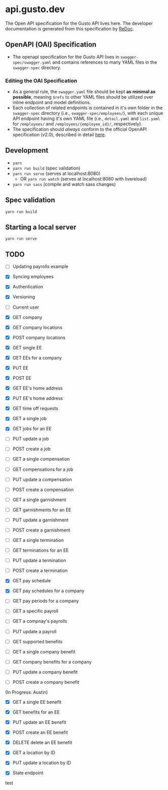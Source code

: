 # api.gusto.dev

The Open API specification for the Gusto API lives here.
The developer documentation is generated from this specification by [ReDoc](https://github.com/Rebilly/ReDoc).

## OpenAPI (OAI) Specification
- The openapi specification for the Gusto API lives in `swagger-spec/swagger.yaml` and contains references to many YAML files in the `swagger-spec` directory.

### Editing the OAI Specification

- As a general rule, the `swagger.yaml` file should be kept **as minimal as possible**, meaning `$refs` to other YAML files should be utilized over inline endpoint and model definitions.
- Each collection of related endpoints is contained in it's own folder in the `swagger-spec` directory (i.e., `swagger-spec/employees/`), with each unique API endpoint having it's own YAML file (i.e., `detail.yaml` and `list.yaml` for `/employees/` and `/employees/{employee_id}/`, respectively).
- The specification should *always* conform to the official OpenAPI specification (v2.0), described in detail [here](http://swagger.io/specification/).

## Development

- `yarn`
- `yarn run build` (spec validation)
- `yarn run serve` (serves at localhost:8080)
  - OR `yarn run watch` (serves at localhost:8080 with livereload)
- `yarn run sass` (compile and watch sass changes)

## Spec validation

```
yarn run build
```

## Starting a local server

```
yarn run serve
```

## TODO 
- [ ] Updating payrolls example 

- [X] Syncing employees

- [X] Authentication

- [X] Versioning

- [ ] Current user 

- [X] GET company 

- [X] GET company locations
- [X] POST company locations

- [X] GET single EE
- [X] GET EEs for a company 
- [X] PUT EE
- [X] POST EE

- [X] GET EE's home address
- [X] PUT EE's home address

- [X] GET time off requests 

- [X] GET a single job
- [X] GET jobs for an EE
- [ ] PUT update a job 
- [ ] POST create a job 

- [ ] GET a single compensation
- [ ] GET compensations for a job
- [ ] PUT update a compensation 
- [ ] POST create a compensation

- [ ] GET a single garnishment
- [ ] GET garnishments for an EE
- [ ] PUT update a garnishment 
- [ ] POST create a garnishment

- [ ] GET a single termination
- [ ] GET terminations for an EE
- [ ] PUT update a termination 
- [ ] POST create a termination

- [X] GET pay schedule
- [X] GET pay schedules for a company 

- [ ] GET pay periods for a company 

- [ ] GET a specific payroll
- [ ] GET a compnay's payrolls
- [ ] PUT update a payroll

- [ ] GET supported benefits 

- [ ] GET a single company benefit
- [ ] GET company benefits for a company
- [ ] PUT update a company benefit 
- [ ] POST create a company benefit

(In Progress: Austin)
- [X] GET a single EE benefit
- [X] GET benefits for an EE
- [X] PUT update an EE benefit 
- [X] POST create an EE benefit
- [X] DELETE delete an EE benefit

- [X] GET a location by ID
- [X] PUT update a location by ID

- [X] State endpoint


test
